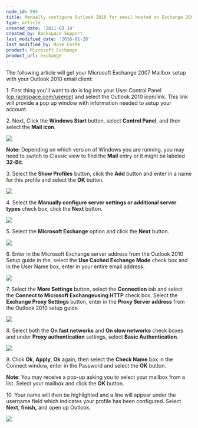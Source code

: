 ```yaml
---
node_id: 994
title: Manually configure Outlook 2010 for email hosted on Exchange 2007
type: article
created_date: '2011-03-18'
created_by: Rackspace Support
last_modified_date: '2016-01-28'
last_modified_by: Rose Coste
product: Microsoft Exchange
product_url: exchange
---
```


The following article will get your Microsoft Exchange 2007 Mailbox
setup with your Outlook 2010 email client:

<span>1. First thing you'll want to do is log into your User Control
Panel
(</span>[cp.rackspace.com/usercp](http://cp.rackspace.com/usercp)<span>)
and select the Outlook 2010 icon/link. This link will provide a pop up
window with information needed to setup your account.</span>

<span>2. Next, Click the </span>**Windows Start**<span> button, select
</span>**Control Panel**<span>, and then select the </span>**Mail
icon**<span>.</span>

![](http://c965993.r93.cf2.rackcdn.com/(E%26A)Outlook2010ExchangeTwo.png)

**Note:** Depending on which version of Windows you are running, you may need
to switch to Classic view to find the **Mail** entry or it might be
labeled **32-Bit**.

<span>3. Select the </span>**Show Profiles**<span> button, click the
</span>**Add**<span> button and enter in a name for this profile and
select the </span>**OK**<span> button.</span>

![](http://c965993.r93.cf2.rackcdn.com/(E%26A)Outlook2010Exchange4.png)

<span>4. Select the </span>**Manually configure server settings or
additional server types**<span> check box, click the
</span>**Next**<span> button.</span>

![](http://c965993.r93.cf2.rackcdn.com/(E%26A)Outlook2010Exchange50.png)

<span>5. Select the </span>**Microsoft Exchange**<span> option and click
the </span>**Next**<span> button.</span>

![](http://c965993.r93.cf2.rackcdn.com/(E%26A)Outlook2010Exchange6.png)

<span>6. Enter in the Microsoft Exchange server address from the Outlook
2010 Setup guide in the, select the </span>**Use Cached Exchange
Mode**<span> check box and in the User Name box, enter in your entire
email address.</span>

![](http://c965993.r93.cf2.rackcdn.com/(E%26A)Outlook2010Exchange7.png)

<span>7. Select the </span>**More Settings**<span> button, select the
</span>**Connection**<span> tab and select the </span>**Connect to
Microsoft Exchangeusing HTTP**<span> check box. Select
the </span>**Exchange Proxy Settings**<span> button, enter in
the </span>**Proxy Server address**<span> from the Outlook 2010 setup
guide.</span>

![](http://c965993.r93.cf2.rackcdn.com/(E%26A)Outlook2010Exchange8.png)

<span>8. Select both the </span>**On fast networks**<span> and
</span>**On slow networks**<span> check boxes and under </span>**Proxy
authentication**<span> settings, select </span>**Basic
Authentication**<span>.</span>

![](http://c965993.r93.cf2.rackcdn.com/(E%26A)Outlook2010Exchange9.png)

<span>9. Click </span>**Ok**<span>,
</span>**Apply**<span>, </span>**Ok**<span> again, then select the
</span>**Check Name**<span> box in the Connect window, enter in the
Password and select the </span>**OK**<span> button.</span>

**Note**: You may receive a pop-up asking you to select your mailbox
from a list. Select your mailbox and click the **OK** button.

<span>10. Your name will then be highlighted and a line will appear
under the username field which indicates your profile has been
configured. Select </span>**Next**<span>, </span>**finish,**
<span>and open up Outlook.</span>

![](http://c965993.r93.cf2.rackcdn.com/(E%26A)Outlook2010Exchange10.png)
